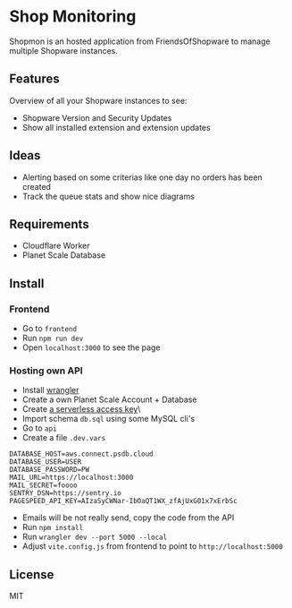 # Shop Monitoring

Shopmon is an hosted application from FriendsOfShopware to manage multiple Shopware instances.

## Features

Overview of all your Shopware instances to see:

- Shopware Version and Security Updates
- Show all installed extension and extension updates

## Ideas

- Alerting based on some criterias like one day no orders has been created
- Track the queue stats and show nice diagrams


## Requirements

- Cloudflare Worker
- Planet Scale Database

## Install

### Frontend

- Go to `frontend`
- Run `npm run dev`
- Open `localhost:3000` to see the page

### Hosting own API

- Install [wrangler](https://developers.cloudflare.com/workers/wrangler/get-started/)
- Create a own Planet Scale Account + Database
- Create [a serverless access key](https://planetscale.com/blog/introducing-the-planetscale-serverless-driver-for-javascript)\
- Import schema `db.sql` using some MySQL cli's
- Go to `api`
- Create a file `.dev.vars`

```text
DATABASE_HOST=aws.connect.psdb.cloud
DATABASE_USER=USER
DATABASE_PASSWORD=PW
MAIL_URL=https://localhost:3000
MAIL_SECRET=foooo
SENTRY_DSN=https://sentry.io
PAGESPEED_API_KEY=AIzaSyCWNar-IbOaQT1WX_zfAjUxG01x7xErbSc
```
- Emails will be not really send, copy the code from the API
- Run `npm install`
- Run `wrangler dev --port 5000 --local`
- Adjust `vite.config.js` from frontend to point to `http://localhost:5000`


## License

MIT
